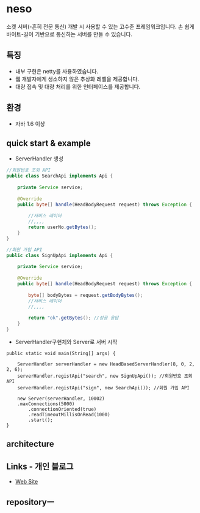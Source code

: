 # neso
소켓 서버(-흔히 전문 통신) 개발 시 사용할 수 있는 고수준 프레임워크입니다.
손 쉽게 바이트-길이 기반으로 통신하는 서버를 만들 수 있습니다. 

## 특징
- 내부 구현은 netty를 사용하였습니다.
- 웹 개발자에게 생소하지 않은 추상화 레벨을 제공합니다.
- 대량 접속 및 대량 처리를 위한 인터페이스를 제공합니다.

## 환경
- 자바 1.6 이상

## quick start & example
- ServerHandler 생성
````java
//회원번호 조회 API
public class SearchApi implements Api {
	
	private Service service;
	
	@Override
	public byte[] handle(HeadBodyRequest request) throws Exception {
		
		//서비스 레이어 
		//,,,,
		return userNo.getBytes();
	}
}
````
````java
//회원 가입 API
public class SignUpApi implements Api {
	
	private Service service;
	
	@Override
	public byte[] handle(HeadBodyRequest request) throws Exception {
		
		byte[] bodyBytes = request.getBodyBytes();
		//서비스 레이어 
		//,,,,
		
		return "ok".getBytes(); //성공 응답
	}
}
````

- ServerHandler구현체와 Server로 서버 시작
````
public static void main(String[] args) {
		
	ServerHandler serverHandler = new HeadBasedServerHandler(8, 0, 2, 2, 6);
	serverHandler.registApi("search", new SignUpApi()); //회원번호 조회 API
	serverHandler.registApi("sign", new SearchApi()); //회원 가입 API
		
	new Server(serverHandler, 10002)
    .maxConnections(5000)
		.connectionOriented(true)
		.readTimeoutMillisOnRead(1000)
		.start();
}
````

## architecture 


## Links - 개인 블로그
 * [Web Site](https://jronin.tistory.com/93)

## repositoryㅡ
